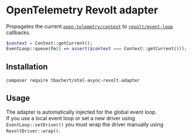 # OpenTelemetry Revolt adapter

Propagates the current [`open-telemetry/context`](https://github.com/opentelemetry-php/context) to [`revolt/event-loop`](https://github.com/revoltphp/event-loop) callbacks.

```php
$context = Context::getCurrent();
EventLoop::queue(fn() => assert($context === Context::getCurrent()));
```

## Installation

```shell
composer require tbachert/otel-async-revolt-adapter
```

## Usage

The adapter is automatically injected for the global event loop.  
If you use a local event loop or set a new driver using `EventLoop::setDriver()` you must wrap the driver manually using `RevoltDriver::wrap()`.
